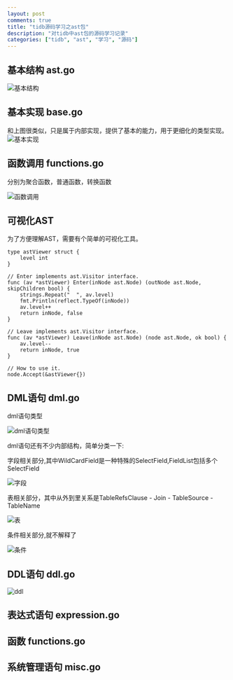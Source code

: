 ```yaml
---
layout: post
comments: true
title: "tidb源码学习之ast包"
description: "对tidb中ast包的源码学习记录"
categories: ["tidb", "ast", "学习", "源码"]
---
```


## 基本结构 ast.go

![基本结构](http://www.plantuml.com/plantuml/png/TL6nJiCm49thh_1eLvG9CR4WbR000q5T44D8BfM5OqVnfIeg_NUSSsASe6Pmpk_UkzDxLWQXguiI-8kjW9yOzzzzMKABui1toYcqdUJ23Ds1SiNj5_-qLaksUeCZ2iaTTihisIe790JzCOAIdPcAAnwERJUk8V9t2m9RlaPVkEjCWQu6p4z-7BloNvEKkqBt80w5vd7uwHnaeINJ1acs1VQDg8QJXv64155encLq9LMcYxse_S5xF_3s9j09bICqSvZrffmSrhv6PStW6fppbPZ7aME3IUeE2uG632ves-tJDBAgT7w9zVp7QXQiXFOAhjVedKraRoTWbB3pjju_rWb2CSmODVqMD5f3C-z-DfluqYm-ES5JF2brIe75E0WUNI_Hu3BLpnpz0W00)

## 基本实现 base.go

和上图很类似，只是属于内部实现，提供了基本的能力，用于更细化的类型实现。
![基本实现](http://www.plantuml.com/plantuml/png/Iyv9B2vMoCjFILMevk8iIQqeKIWkAShCI-UgvKe6owLM51Jv0UMXtBJIl6GaRd59RWaIDoKb1vcNYymhIYqkpIa9JWMh1za64N3BJCr9ALQ8ZjKAGl21jdE17MLJewkBS0AC0H66EmL9ATmzC0P46EOkD56e-v3qepWI0000)

## 函数调用 functions.go
分别为聚合函数，普通函数，转换函数

![函数调用](http://www.plantuml.com/plantuml/png/IolDI_RBJqbLiAdHrLLmJ4ylIarFB4br0mgxLXGKSQMXo8E4dHDpSd1A5PU0f000)

## 可视化AST

为了方便理解AST，需要有个简单的可视化工具。
```
type astViewer struct {
	level int
}

// Enter implements ast.Visitor interface.
func (av *astViewer) Enter(inNode ast.Node) (outNode ast.Node, skipChildren bool) {
	strings.Repeat("  ", av.level)
	fmt.Println(reflect.TypeOf(inNode))
	av.level++
	return inNode, false
}

// Leave implements ast.Visitor interface.
func (av *astViewer) Leave(inNode ast.Node) (node ast.Node, ok bool) {
	av.level--
	return inNode, true
}

// How to use it.
node.Accept(&astViewer{})
```

## DML语句 dml.go

dml语句类型

![dml语句类型](http://www.plantuml.com/plantuml/png/Iyv9B2vMS4dDIIr93Ix9BL6miL580VDUh5_xj7-fWfqTLqfkZbz-Igg2JOskBf9IhcImNi-yujIY4fZUJ30FXrw4KgZUqBpC_3oOrb8G1uTEk4AOneAKH8I3Iy4yN5hXIg5wWu4-I8Oxk1ZCmw4NeHIcDoE_7AuJoCQb3weCgiidFp759R4a4QOp1yXN0Beg4OTsPFK0)

dml语句还有不少内部结构，简单分类一下:

字段相关部分,其中WildCardField是一种特殊的SelectField,FieldList包括多个SelectField

![字段](http://www.plantuml.com/plantuml/png/AqXCpavCJrMevb9GICv9B2vMS2mkpapFoqtDAr6miL4eJYrvicFjq_KxdysVy6J7ggThfpzRj_N5rkwd3NjUDgzusj6cO6S7rngUcPFYd5YKufQPcfC2qgtrVazFefxMyxMTJtSiUzamwsLhx_Croo2686iCJir9JIw1QtisV-cBzOiWodIUzhG-wru3r_oueV75mXKlzkrxkgSVo8Oe0bcmTn5G1DbGi74-cSLGVu1i07hb-QmMPED16ce1)

表相关部分，其中从外到里关系是TableRefsClause - Join - TableSource - TableName

![表](http://www.plantuml.com/plantuml/png/AqXCpavCJrMevb9GICv9B2vMyCzppizBoIp9pCzJiB5HoChFp7koO-tpMItvUIyMhdYnRz_JFVqATdPmzI69IJcfVecvgI3LG1KOSi7vfKN9CDbdKpSywrttRDU4ztjwdlQqFkjU0nHytD3uTEs4P_ENlbY_2CWkpGFQ_NnjvzEzYz3iyW8w1cJGqzRDBngdW8pedGetyTcCzH3nvvqxdwthmjGDTarGQbgnSqvYQJ7OHI1jOFrFzqnzFWN5xQ4WLmIdvgGcb_Xa5fU0L8CTzcBzsgVzIo51KWoMVjen7UhlMW00)

条件相关部分,就不解释了

![条件](http://www.plantuml.com/plantuml/png/AqXCpavCJrMevb9GICv9B2vMSAhqB4dDLR2nKSWlIaajKaYgr4yloYyj03AUJkXxENVHo-OLJplQ5Epiu5hSGV9EbSuvYQN5gI2TS0qTRSztjo0hzKWioynBHwZC0FDVh5_xj7yfiZgVpDpC4f227103QCxBXLkHvVr1RaEs4kROPtsJdkxg1ocj1G00)

## DDL语句 ddl.go

![ddl](http://www.plantuml.com/plantuml/png/SoWkIImgAStDuKhEIImkLd0kIaqiINL9B4bCIYnE3Ix9BR6nKNZQCVlfxbtFfcvurhlkwQx92dPsN2ukFdxvAQaADZMwkbWqGKrpASelm31hmSkPIt2RXQu5nLqXYKavg8vwiN053kV0rK9DSCmfIIs22oe0JNYoVzspAJkncO2g5iapAFeXNi6c7qKfYWyyyr9IAr1yy7pBegTxfkBm15mvaXjGZG0v0OSHA8gX1WIbvYNcfg9uusLxxzE9UvzEwCNc4pJrK5D2Yahpaf7366JEinsjprTYZH0CvIX14fQPMeuQfylRdixUXoD4OAgv75BpKe3f5W00)

## 表达式语句 expression.go

## 函数 functions.go

## 系统管理语句 misc.go
